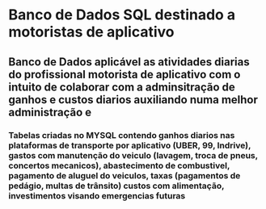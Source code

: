 # Banco de Dados SQL destinado a motoristas de aplicativo

## Banco de Dados aplicável as atividades diarias do profissional motorista de aplicativo com o intuito de colaborar com a adminsitração de ganhos e custos diarios auxiliando numa melhor administração e

### Tabelas criadas no MYSQL contendo ganhos diarios nas plataformas de transporte por aplicativo (UBER, 99, Indrive), gastos com manutenção do veiculo (lavagem, troca de pneus, concertos mecanicos), abastecimento de combustivel, pagamento de aluguel do veiculos, taxas (pagamentos de pedágio, multas de trânsito) custos com alimentação, investimentos visando emergencias futuras

